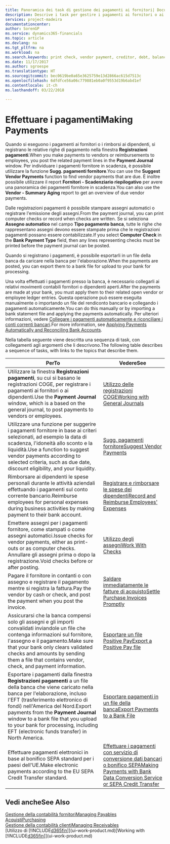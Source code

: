 ```yaml
---
title: Panoramica dei task di gestione dei pagamenti ai fornitori| Documenti Microsoft
description: Descrive i task per gestire i pagamenti ai fornitori o ai creditori, inclusa la registrazione delle righe di pagamento e la visualizzazione di una panoramica del saldo dovuto.
services: project-madeira
documentationcenter: 
author: SorenGP
ms.service: dynamics365-financials
ms.topic: article
ms.devlang: na
ms.tgt_pltfrm: na
ms.workload: na
ms.search.keywords: print check, vendor payment, creditor, debt, balance due, AP
ms.date: 11/17/2017
ms.author: sgroespe
ms.translationtype: HT
ms.sourcegitcommit: bec0619be0a65e3625759e13d2866ac615d7513c
ms.openlocfilehash: 6dfdfce56a06c779881eb0a0f9553d19b6abd1ef
ms.contentlocale: it-ch
ms.lasthandoff: 03/22/2018

---
```

# <a name="making-payments"></a><span data-ttu-id="98b98-103">Effettuare i pagamenti</span><span class="sxs-lookup"><span data-stu-id="98b98-103">Making Payments</span></span>
<span data-ttu-id="98b98-104">Quando si eseguono i pagamenti ai fornitori o i rimborsi ai dipendenti, si registrano le relative righe di pagamento nella finestra **Registrazioni pagamenti**.</span><span class="sxs-lookup"><span data-stu-id="98b98-104">When you make payments to vendors or reimbursements to employees, you post the related payment lines in the **Payment Journal** window.</span></span> <span data-ttu-id="98b98-105">Per individuare i pagamenti fornitore in scadenza, è possibile utilizzare la funzione **Sugg. pagamenti fornitore**.</span><span class="sxs-lookup"><span data-stu-id="98b98-105">You can use the **Suggest Vendor Payments** function to find vendor payments that are due.</span></span> <span data-ttu-id="98b98-106">È inoltre possibile utilizzare il report **Fornitori - Scadenziario riepilogativo** per avere una panoramica dei pagamenti fornitore in scadenza.</span><span class="sxs-lookup"><span data-stu-id="98b98-106">You can also use the **Vendor - Summary Aging** report to get an overview of due vendor payments.</span></span>

<span data-ttu-id="98b98-107">Dalle registrazioni pagamenti è possibile stampare assegni automatici o registrare l'emissione degli assegni.</span><span class="sxs-lookup"><span data-stu-id="98b98-107">From the payment journal, you can print computer checks or record when checks are written.</span></span> <span data-ttu-id="98b98-108">Se si seleziona **Assegno automatico** nel campo **Tipo pagamento banca**, tutte le righe che rappresentano assegni devono essere stampate prima che le registrazioni pagamenti possano essere contabilizzate.</span><span class="sxs-lookup"><span data-stu-id="98b98-108">If you select **Computer Check** in the **Bank Payment Type** field, then any lines representing checks must be printed before the payment journal can be posted.</span></span>

<span data-ttu-id="98b98-109">Quando si registrano i pagamenti, è possibile esportarli in un file della banca da caricare nella banca per l'elaborazione.</span><span class="sxs-lookup"><span data-stu-id="98b98-109">When the payments are posted, you can export them to a bank file for upload to your bank for processing.</span></span>

<span data-ttu-id="98b98-110">Una volta effettuati i pagamenti presso la banca, è necessario collegarli ai relativi movimenti contabili fornitori o dipendenti aperti.</span><span class="sxs-lookup"><span data-stu-id="98b98-110">After the payments are made at your bank, you must apply them to their related open vendor or employee ledger entries.</span></span> <span data-ttu-id="98b98-111">Questa operazione può essere eseguita manualmente o importando un file del rendiconto bancario e collegando i pagamenti automaticamente.</span><span class="sxs-lookup"><span data-stu-id="98b98-111">You can do this manually or by importing a bank statement file and applying the payments automatically.</span></span> <span data-ttu-id="98b98-112">Per ulteriori informazioni, vedere [Collegare i pagamenti automaticamente e riconciliare i conti correnti bancari](receivables-apply-payments-auto-reconcile-bank-accounts.md).</span><span class="sxs-lookup"><span data-stu-id="98b98-112">For more information, see [Applying Payments Automatically and Reconciling Bank Accounts](receivables-apply-payments-auto-reconcile-bank-accounts.md).</span></span>

<span data-ttu-id="98b98-113">Nella tabella seguente viene descritta una sequenza di task, con collegamenti agli argomenti che li descrivono.</span><span class="sxs-lookup"><span data-stu-id="98b98-113">The following table describes a sequence of tasks, with links to the topics that describe them.</span></span>

| <span data-ttu-id="98b98-114">Per</span><span class="sxs-lookup"><span data-stu-id="98b98-114">To</span></span> | <span data-ttu-id="98b98-115">Vedere</span><span class="sxs-lookup"><span data-stu-id="98b98-115">See</span></span> |
| --- | --- |
|<span data-ttu-id="98b98-116">Utilizzare la finestra **Registrazioni pagamenti**, su cui si basano le registrazioni COGE, per registrare i pagamenti ai fornitori o ai dipendenti.</span><span class="sxs-lookup"><span data-stu-id="98b98-116">Use the **Payment Journal** window, which is a based on the general journal, to post payments to vendors or employees.</span></span>|[<span data-ttu-id="98b98-117">Utilizzo delle registrazioni COGE</span><span class="sxs-lookup"><span data-stu-id="98b98-117">Working with General Journals</span></span>](ui-work-general-journals.md)|
| <span data-ttu-id="98b98-118">Utilizzare una funzione per suggerire i pagamenti fornitore in base ai criteri selezionati, ad esempio la data di scadenza, l'idoneità allo sconto e la liquidità.</span><span class="sxs-lookup"><span data-stu-id="98b98-118">Use a function to suggest vendor payments according to selected criteria, such as due date, discount eligibility, and your liquidity.</span></span> |[<span data-ttu-id="98b98-119">Sugg. pagamenti fornitore</span><span class="sxs-lookup"><span data-stu-id="98b98-119">Suggest Vendor Payments</span></span>](payables-how-suggest-vendor-payments.md) |
|<span data-ttu-id="98b98-120">Rimborsare ai dipendenti le spese personali durante le attività aziendali effettuando i pagamenti sul conto corrente bancario.</span><span class="sxs-lookup"><span data-stu-id="98b98-120">Reimburse employees for personal expenses during business activities by making payment to their bank account.</span></span>|[<span data-ttu-id="98b98-121">Registrare e rimborsare le spese dei dipendenti</span><span class="sxs-lookup"><span data-stu-id="98b98-121">Record and Reimburse Employees' Expenses</span></span>](finance-how-record-reimburse-employee-expenses.md)|
| <span data-ttu-id="98b98-122">Emettere assegni per i pagamenti fornitore, come stampati o come assegni automatici.</span><span class="sxs-lookup"><span data-stu-id="98b98-122">Issue checks for vendor payments, either as print-outs or as computer checks.</span></span> <span data-ttu-id="98b98-123">Annullare gli assegni prima o dopo la registrazione.</span><span class="sxs-lookup"><span data-stu-id="98b98-123">Void checks before or after posting.</span></span> |[<span data-ttu-id="98b98-124">Utilizzo degli assegni</span><span class="sxs-lookup"><span data-stu-id="98b98-124">Work With Checks</span></span>](payables-how-work-checks.md) |
| <span data-ttu-id="98b98-125">Pagare il fornitore in contanti o con assegno e registrare il pagamento mentre si registra la fattura.</span><span class="sxs-lookup"><span data-stu-id="98b98-125">Pay the vendor by cash or check, and post the payment when you post the invoice.</span></span> |[<span data-ttu-id="98b98-126">Saldare immediatamente le fatture di acquisto</span><span class="sxs-lookup"><span data-stu-id="98b98-126">Settle Purchase Invoices Promptly</span></span>](finance-how-to-settle-purchase-invoices-promptly.md) |
| <span data-ttu-id="98b98-127">Assicurarsi che la banca compensi solo gli assegni e gli importi convalidati inviandole un file che contenga informazioni sul fornitore, l'assegno e il pagamento.</span><span class="sxs-lookup"><span data-stu-id="98b98-127">Make sure that your bank only clears validated checks and amounts by sending them a file that contains vendor, check, and payment information.</span></span> |[<span data-ttu-id="98b98-128">Esportare un file Positive Pay</span><span class="sxs-lookup"><span data-stu-id="98b98-128">Export a Positive Pay file</span></span>](finance-how-positive-pay.md) |
|<span data-ttu-id="98b98-129">Esportare i pagamenti dalla finestra **Registrazioni pagamenti** a un file della banca che viene caricato nella banca per l'elaborazione, incluso l'EFT (trasferimento elettronico di fondi) nell'America del Nord.</span><span class="sxs-lookup"><span data-stu-id="98b98-129">Export payments from the **Payment Journal** window to a bank file that you upload to your bank for processing, including EFT (electronic funds transfer) in North America.</span></span> |[<span data-ttu-id="98b98-130">Esportare pagamenti in un file della banca</span><span class="sxs-lookup"><span data-stu-id="98b98-130">Export Payments to a Bank File</span></span>](payables-how-export-payments-bank-file.md)|
|<span data-ttu-id="98b98-131">Effettuare pagamenti elettronici in base al bonifico SEPA standard per i paesi dell'UE.</span><span class="sxs-lookup"><span data-stu-id="98b98-131">Make electronic payments according to the EU SEPA Credit Transfer standard.</span></span>|[<span data-ttu-id="98b98-132">Effettuare i pagamenti con servizio di conversione dati bancari o bonifico SEPA</span><span class="sxs-lookup"><span data-stu-id="98b98-132">Making Payments with Bank Data Conversion Service or SEPA Credit Transfer</span></span>](finance-make-payments-with-bank-data-conversion-service-or-sepa-credit-transfer.md)|    

## <a name="see-also"></a><span data-ttu-id="98b98-133">Vedi anche</span><span class="sxs-lookup"><span data-stu-id="98b98-133">See Also</span></span>
[<span data-ttu-id="98b98-134">Gestione della contabilità fornitori</span><span class="sxs-lookup"><span data-stu-id="98b98-134">Managing Payables</span></span>](payables-manage-payables.md)  
[<span data-ttu-id="98b98-135">Acquisti</span><span class="sxs-lookup"><span data-stu-id="98b98-135">Purchasing</span></span>](purchasing-manage-purchasing.md)  
[<span data-ttu-id="98b98-136">Gestione della contabilità clienti</span><span class="sxs-lookup"><span data-stu-id="98b98-136">Managing Receivables</span></span>](receivables-manage-receivables.md)  
<span data-ttu-id="98b98-137">[Utilizzo di [!INCLUDE[d365fin](includes/d365fin_md.md)]](ui-work-product.md)</span><span class="sxs-lookup"><span data-stu-id="98b98-137">[Working with [!INCLUDE[d365fin](includes/d365fin_md.md)]](ui-work-product.md)</span></span>  

